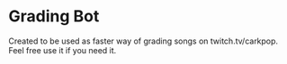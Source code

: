 # Grading Bot
Created to be used as faster way of grading songs on twitch.tv/carkpop. Feel free use it if you need it.
